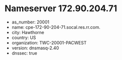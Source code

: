 # Nameserver 172.90.204.71

* as_number: 20001
* name: cpe-172-90-204-71.socal.res.rr.com.
* city: Hawthorne
* country: US
* organization: TWC-20001-PACWEST
* version: dnsmasq-2.40
* dnssec: true
